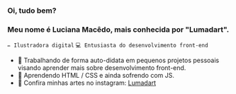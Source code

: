 ### Oi, tudo bem?
### Meu nome é Luciana Macêdo, mais conhecida por "Lumadart".
`✏️ Ilustradora digital` `💻 Entusiasta do desenvolvimento front-end`

- 🔭 Trabalhando de forma auto-didata em pequenos projetos pessoais visando aprender mais sobre desenvolvimento front-end.
- 🌱 Aprendendo HTML / CSS  e ainda sofrendo com JS.
- 🎨 Confira minhas artes no instagram: [Lumadart](https://www.linkedin.com/in/seu-nome/](https://www.instagram.com/lumadart/)https://www.instagram.com/lumadart/)
